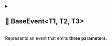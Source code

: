 
<details>
  <summary>
    <h2>🧩 BaseEvent&lt;T1, T2, T3&gt;</h2>
    <br> Represents an event that emits <b>three parameters</b>.
  </summary>

<br>

```csharp
[Serializable]
public class BaseEvent<T1, T2, T3> : IEvent<T1, T2, T3>, IDisposable
```

- **Type parameters:**
    - `T1` — The first argument
    - `T2` — The second argument
    - `T3` — The third argument
- **Note:** Supports Unity serialization and Odin Inspector

---

### 🏹 Methods

#### `Subscribe(Action<T1, T2, T3>)`

```csharp
public Subscription<T1, T2, T3> Subscribe(Action<T1, T2, T3> action)
```

- **Description:** Subscribes a handler to the event.
- **Parameter:** `action` – The delegate to invoke when the event triggers.
- **Returns:** A [Subscription<T1, T2, T3>](../Signals/Subscription.md#subscriptiont1-t2-t3) representing the active
  subscription.

#### `Unsubscribe(Action<T1, T2, T3>)`

```csharp
public void Unsubscribe(Action<T1, T2, T3> action)
```

- **Description:** Removes a previously registered handler from the event.
- **Parameters:** `action` – The delegate to remove from the subscription list.

#### `Invoke(T1, T2, T3)`

```csharp
public void Invoke(T1 arg1, T2 arg2, T3 arg3)
```

- **Description:** Triggers the event with the specified arguments.
- **Parameters:**
    - `arg1` — The first argument
    - `arg2` — The second argument
    - `arg3` — The third argument

#### `Dispose()`

```csharp
public void Dispose()
```

- **Description:** Clears all subscriptions for this event.

</details>
